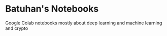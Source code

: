# Batuhan's Notebooks

Google Colab notebooks mostly about deep learning and machine learning and crypto
